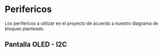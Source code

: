 
# Perifericos

Los perifericos a utilizar en el proyecto de acuerdo a nuestro diagrama de bloques planteado.

## Pantalla OLED - I2C

## 
